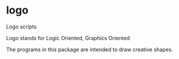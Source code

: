 # logo
Logo scripts

Logo stands for Logic Oriented, Graphics Oriented

The programs in this package are intended to draw creative shapes.


